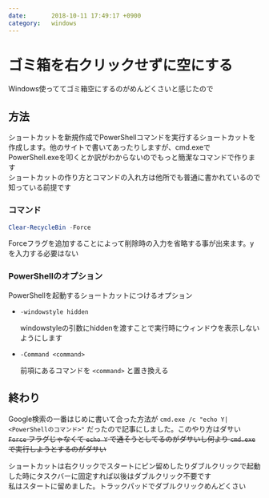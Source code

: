 ```yaml
---
date:       2018-10-11 17:49:17 +0900
category:   windows
---
```


# ゴミ箱を右クリックせずに空にする

Windows使っててゴミ箱空にするのがめんどくさいと感じたので

<!--more-->


## 方法
ショートカットを新規作成でPowerShellコマンドを実行するショートカットを作成します。他のサイトで書いてあったりしますが、cmd.exeでPowerShell.exeを叩くとか訳がわからないのでもっと簡潔なコマンドで作ります  
ショートカットの作り方とコマンドの入れ方は他所でも普通に書かれているので知っている前提です

### コマンド
```powershell
Clear-RecycleBin -Force
```

Forceフラグを追加することによって削除時の入力を省略する事が出来ます。yを入力する必要はない

### PowerShellのオプション
PowerShellを起動するショートカットにつけるオプション

- `-windowstyle hidden`

   windowstyleの引数にhiddenを渡すことで実行時にウィンドウを表示しないようにします

- `-Command <command>`

   前項にあるコマンドを `<command>` と置き換える

## 終わり
Google検索の一番はじめに書いて合った方法が `cmd.exe /c "echo Y|<PowerShellのコマンド>"` だったので記事にしました。このやり方はダサい  
~~`Force` フラグじゃなくて `echo Y` で通そうとしてるのがダサいし何より `cmd.exe` で実行しようとするのがダサい~~

ショートカットは右クリックでスタートにピン留めしたりダブルクリックで起動した時にタスクバーに固定すれば以後はダブルクリック不要です  
私はスタートに留めました。トラックパッドでダブルクリックめんどくさい

